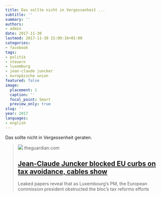```yaml
---
title: Das sollte nicht in Vergessenheit ...
subtitle: ''
summary: ''
authors:
- admin
date: 2017-11-30
lastmod: 2017-11-30 15:09:16+01:00
categories:
- facebook
tags:
- politik
- steuern
- luxemburg
- jean-claude juncker
- europäische union
featured: false
image:
  placement: 1
  caption: ''
  focal_point: Smart
  preview_only: true
slug: ''
year: 2017
languages:
- english
---
```


Das sollte nicht in Vergessenheit geraten.
> [![](https://i.guim.co.uk/img/media/9d8fc6afc7813049ede447b3d25842a0108a13c3/0_117_3152_1891/master/3152.jpg?width=1200&height=630&quality=85&auto=format&fit=crop&overlay-align=bottom%2Cleft&overlay-width=100p&overlay-base64=L2ltZy9zdGF0aWMvb3ZlcmxheXMvdGctYWdlLTIwMTcucG5n&enable=upscale&s=08fc4338d10f868fd3c3f5f57f256607)](https://www.theguardian.com/business/2017/jan/01/jean-claude-juncker-blocked-eu-curbs-on-tax-avoidance-cables-show)
> theguardian.com
> ## [Jean-Claude Juncker blocked EU curbs on tax avoidance, cables show](https://www.theguardian.com/business/2017/jan/01/jean-claude-juncker-blocked-eu-curbs-on-tax-avoidance-cables-show)
>
>Leaked papers reveal that as Luxembourg’s PM, the European commission president obstructed the bloc’s tax reforms efforts